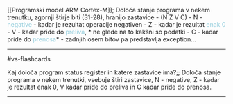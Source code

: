 [[Programski model ARM Cortex-M]];
Določa stanje programa v nekem trenutku, zgornji štirje biti (31-28), hranijo zastavice - (N Z V C)
	- N - <font color="#92cddc">negative</font> - kadar je rezultat operacije negativen
	- Z - kadar je rezultat <font color="#92cddc">enak 0</font>
	- V - kadar pride do <font color="#92cddc">preliva</font>, * ne glede na to kakšni so podatki
	- C - kadar pride do <font color="#92cddc">prenosa</font>*
	- zadnjih osem bitov pa predstavlja exception...


---

#vs-flashcards 

Kaj določa program status register in katere zastavice ima?;; Določa stanje programa v nekem trenutki, vsebuje štiri zastavice, N - negative, Z - kadar je rezultat enak 0, V kadar pride do preliva in C kadar pride do prenosa.

---
